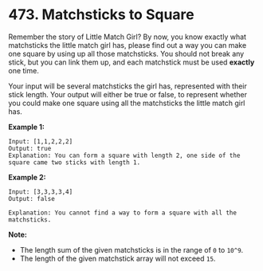 # 473. Matchsticks to Square

Remember the story of Little Match Girl? By now, you know exactly what matchsticks the little match girl has, please find out a way you can make one square by using up all those matchsticks. You should not break any stick, but you can link them up, and each matchstick must be used **exactly** one time.

Your input will be several matchsticks the girl has, represented with their stick length. Your output will either be true or false, to represent whether you could make one square using all the matchsticks the little match girl has.

**Example 1:**
```
Input: [1,1,2,2,2]
Output: true
Explanation: You can form a square with length 2, one side of the square came two sticks with length 1.
```

**Example 2:**
```
Input: [3,3,3,3,4]
Output: false

Explanation: You cannot find a way to form a square with all the matchsticks.
```

**Note:**
- The length sum of the given matchsticks is in the range of `0` to `10^9`.
- The length of the given matchstick array will not exceed `15`.
